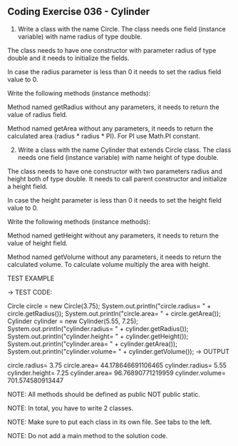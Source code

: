 ## Coding Exercise 036 - Cylinder

1. Write a class with the name Circle. The class needs one field (instance variable) with name radius of type double.

The class needs to have one constructor with parameter radius of type double and it needs to initialize the fields.

In case the radius parameter is less than 0 it needs to set the radius field value to 0.

Write the following methods (instance methods):

Method named getRadius without any parameters, it needs to return the value of radius field.

Method named getArea without any parameters, it needs to return the calculated area (radius * radius * PI). For PI use Math.PI constant.



2. Write a class with the name Cylinder that extends Circle class. The class needs one field (instance variable) with name height of type double.

The class needs to have one constructor with two parameters radius and height both of type double. It needs to call parent constructor and initialize a height field.

In case the height parameter is less than 0 it needs to set the height field value to 0.

Write the following methods (instance methods):

Method named getHeight without any parameters, it needs to return the value of height field.

Method named getVolume without any parameters, it needs to return the calculated volume. To calculate volume multiply the area with height.



TEST EXAMPLE

→ TEST CODE:

Circle circle = new Circle(3.75);
System.out.println("circle.radius= " + circle.getRadius());
System.out.println("circle.area= " + circle.getArea());
Cylinder cylinder = new Cylinder(5.55, 7.25);
System.out.println("cylinder.radius= " + cylinder.getRadius());
System.out.println("cylinder.height= " + cylinder.getHeight());
System.out.println("cylinder.area= " + cylinder.getArea());
System.out.println("cylinder.volume= " + cylinder.getVolume());
→ OUTPUT

circle.radius= 3.75
circle.area= 44.178646691106465
cylinder.radius= 5.55
cylinder.height= 7.25
cylinder.area= 96.76890771219959
cylinder.volume= 701.574580913447


NOTE: All ​methods should be defined as public NOT public static.

NOTE: In total, you have to write 2 classes.

NOTE: Make sure to put each class in its own file. See tabs to the left.

NOTE: Do not add a main method to the solution code.